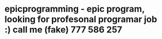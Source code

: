 # epicprogramming - epic program, looking for profesonal programar job :) call me (fake) 777 586 257

